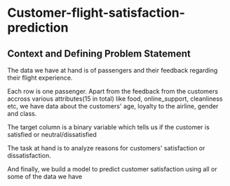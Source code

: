 # Customer-flight-satisfaction-prediction
## Context and Defining Problem Statement
The data we have at hand is of passengers and their feedback regarding their flight experience.

Each row is one passenger. Apart from the feedback from the customers accross various attributes(15 in total) like food, online_support, cleanliness etc, we have data about the customers' age, loyalty to the airline, gender and class.

The target column is a binary variable which tells us if the customer is satisfied or neutral/dissatisfied

The task at hand is to analyze reasons for customers' satisfaction or dissatisfaction.

And finally, we build a model to predict customer satisfaction using all or some of the data we have
